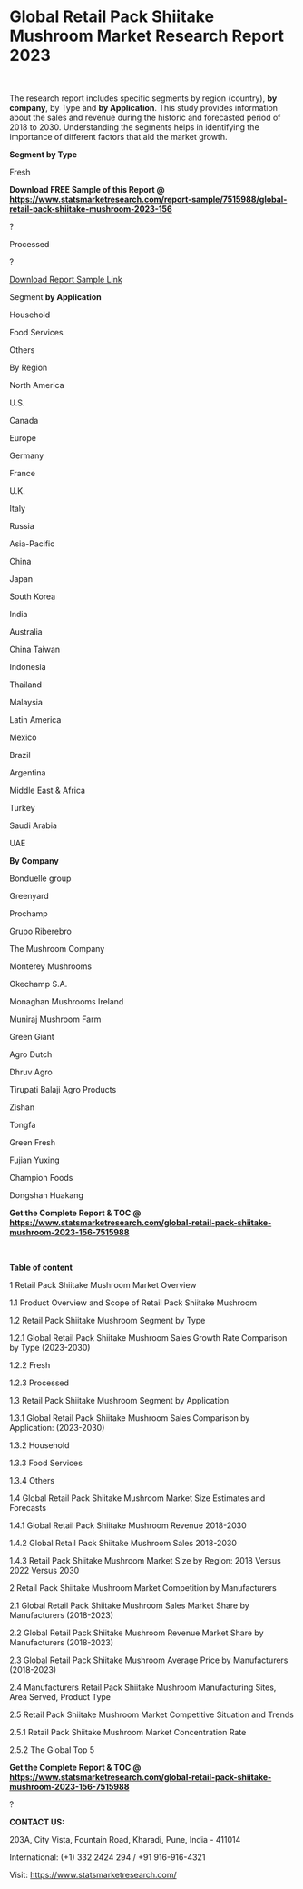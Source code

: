 <h1>Global Retail Pack Shiitake Mushroom Market Research Report 2023</h1><br/><p>The research report includes specific segments by region (country), <strong>by company</strong>, by Type and <strong>by Application</strong>. This study provides information about the sales and revenue during the historic and forecasted period of 2018 to 2030. Understanding the segments helps in identifying the importance of different factors that aid the market growth.</p>
 
 
 
 <p><strong>Segment by Type</strong></p>
 
 
 
 <p>Fresh</p>
 
 
 
 <div><b>Download FREE Sample of this Report @ <a href="https://www.statsmarketresearch.com/download-free-sample/7515988/global-retail-pack-shiitake-mushroom-2023-156">https://www.statsmarketresearch.com/report-sample/7515988/global-retail-pack-shiitake-mushroom-2023-156</a></b></div>
 
 
 
 <p>? </p>
 
 
 
 <p>Processed</p>
 
 
 
 <p>? </p>
 
 
 
 <p><a href="https://www.statsmarketresearch.com/download-free-sample/7515988/global-retail-pack-shiitake-mushroom-2023-156">Download Report Sample Link</a></p>
 
 
 
 <p>Segment <strong>by Application</strong></p>
 
 
 
 <p>Household</p>
 
 
 
 <p>Food Services</p>
 
 
 
 <p>Others</p>
 
 
 
 <p>By Region</p>
 
 
 
 <p>North America</p>
 
 
 
 <p>U.S.</p>
 
 
 
 <p>Canada</p>
 
 
 
 <p>Europe</p>
 
 
 
 <p>Germany</p>
 
 
 
 <p>France</p>
 
 
 
 <p>U.K.</p>
 
 
 
 <p>Italy</p>
 
 
 
 <p>Russia</p>
 
 
 
 <p>Asia-Pacific</p>
 
 
 
 <p>China</p>
 
 
 
 <p>Japan</p>
 
 
 
 <p>South Korea</p>
 
 
 
 <p>India</p>
 
 
 
 <p>Australia</p>
 
 
 
 <p>China Taiwan</p>
 
 
 
 <p>Indonesia</p>
 
 
 
 <p>Thailand</p>
 
 
 
 <p>Malaysia</p>
 
 
 
 <p>Latin America</p>
 
 
 
 <p>Mexico</p>
 
 
 
 <p>Brazil</p>
 
 
 
 <p>Argentina</p>
 
 
 
 <p>Middle East & Africa</p>
 
 
 
 <p>Turkey</p>
 
 
 
 <p>Saudi Arabia</p>
 
 
 
 <p>UAE</p>
 
 
 
 <p><strong>By Company</strong></p>
 
 
 
 <p>Bonduelle group</p>
 
 
 
 <p>Greenyard</p>
 
 
 
 <p>Prochamp</p>
 
 
 
 <p>Grupo Riberebro</p>
 
 
 
 <p>The Mushroom Company</p>
 
 
 
 <p>Monterey Mushrooms</p>
 
 
 
 <p>Okechamp S.A.</p>
 
 
 
 <p>Monaghan Mushrooms Ireland</p>
 
 
 
 <p>Muniraj Mushroom Farm</p>
 
 
 
 <p>Green Giant</p>
 
 
 
 <p>Agro Dutch</p>
 
 
 
 <p>Dhruv Agro</p>
 
 
 
 <p>Tirupati Balaji Agro Products</p>
 
 
 
 <p>Zishan</p>
 
 
 
 <p>Tongfa</p>
 
 
 
 <p>Green Fresh</p>
 
 
 
 <p>Fujian Yuxing</p>
 
 
 
 <p>Champion Foods</p>
 
 
 
 <p>Dongshan Huakang</p>
 
 
 
 <div><b>Get the Complete Report & TOC @ <a href="https://www.statsmarketresearch.com/global-retail-pack-shiitake-mushroom-2023-156-7515988">https://www.statsmarketresearch.com/global-retail-pack-shiitake-mushroom-2023-156-7515988</a></b></div>
 
 
 
 <p><br />
 
 <b>Table of content</b></p>
 
 
 
 <p>1 Retail Pack Shiitake Mushroom Market Overview<br />
 
 1.1 Product Overview and Scope of Retail Pack Shiitake Mushroom<br />
 
 1.2 Retail Pack Shiitake Mushroom Segment by Type<br />
 
 1.2.1 Global Retail Pack Shiitake Mushroom Sales Growth Rate Comparison by Type (2023-2030)<br />
 
 1.2.2 Fresh<br />
 
 1.2.3 Processed<br />
 
 1.3 Retail Pack Shiitake Mushroom Segment by Application<br />
 
 1.3.1 Global Retail Pack Shiitake Mushroom Sales Comparison by Application: (2023-2030)<br />
 
 1.3.2 Household<br />
 
 1.3.3 Food Services<br />
 
 1.3.4 Others<br />
 
 1.4 Global Retail Pack Shiitake Mushroom Market Size Estimates and Forecasts<br />
 
 1.4.1 Global Retail Pack Shiitake Mushroom Revenue 2018-2030<br />
 
 1.4.2 Global Retail Pack Shiitake Mushroom Sales 2018-2030<br />
 
 1.4.3 Retail Pack Shiitake Mushroom Market Size by Region: 2018 Versus 2022 Versus 2030<br />
 
 2 Retail Pack Shiitake Mushroom Market Competition by Manufacturers<br />
 
 2.1 Global Retail Pack Shiitake Mushroom Sales Market Share by Manufacturers (2018-2023)<br />
 
 2.2 Global Retail Pack Shiitake Mushroom Revenue Market Share by Manufacturers (2018-2023)<br />
 
 2.3 Global Retail Pack Shiitake Mushroom Average Price by Manufacturers (2018-2023)<br />
 
 2.4 Manufacturers Retail Pack Shiitake Mushroom Manufacturing Sites, Area Served, Product Type<br />
 
 2.5 Retail Pack Shiitake Mushroom Market Competitive Situation and Trends<br />
 
 2.5.1 Retail Pack Shiitake Mushroom Market Concentration Rate<br />
 
 2.5.2 The Global Top 5</p>
 
 
 
 <div><b>Get the Complete Report & TOC @ <a href="https://www.statsmarketresearch.com/global-retail-pack-shiitake-mushroom-2023-156-7515988">https://www.statsmarketresearch.com/global-retail-pack-shiitake-mushroom-2023-156-7515988</a></b></div>
 
 
 
 <p>? </p>
 
 
 
 <p><b>CONTACT US:</b><br />
 
 203A, City Vista, Fountain Road, Kharadi, Pune, India - 411014<br />
 
 International: (+1) 332 2424 294 / +91 916-916-4321<br />
 
 Visit: <a href="https://www.statsmarketresearch.com/">https://www.statsmarketresearch.com/</a></p>